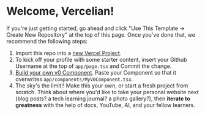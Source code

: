 # Welcome, Vercelian!

If you're just getting started, go ahead and click "Use This Template -> Create New Repository" at the top of this page.
Once you've done that, we recommend the following steps: 
1. Import this repo into a [new Vercel Project](https://vercel.com/new/).
2. To kick off your profile with some starter content, insert your Github Username at the top of `app/page.tsx` and Commit the change.
3. [Build your own v0 Component](https://v0.dev).  Paste your Component so that it overwrites `app/components/MyV0Component.tsx`.
4. The sky's the limit!! Make this your own, or start a fresh project from scratch. Think about where you'd like to take your personal website next (blog posts? a tech learning journal? a photo gallery?), then **iterate to greatness** with the help of docs, YouTube, AI, and your fellow learners.
